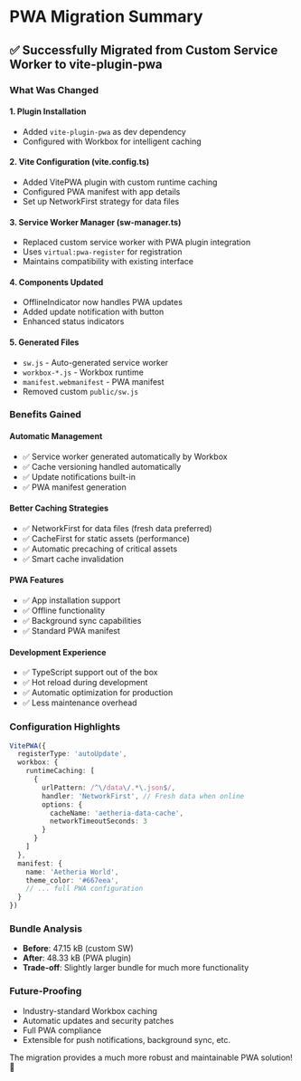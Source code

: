 # PWA Migration Summary

## ✅ Successfully Migrated from Custom Service Worker to vite-plugin-pwa

### What Was Changed

#### 1. **Plugin Installation**
- Added `vite-plugin-pwa` as dev dependency
- Configured with Workbox for intelligent caching

#### 2. **Vite Configuration (vite.config.ts)**
- Added VitePWA plugin with custom runtime caching
- Configured PWA manifest with app details
- Set up NetworkFirst strategy for data files

#### 3. **Service Worker Manager (sw-manager.ts)**
- Replaced custom service worker with PWA plugin integration
- Uses `virtual:pwa-register` for registration
- Maintains compatibility with existing interface

#### 4. **Components Updated**
- OfflineIndicator now handles PWA updates
- Added update notification with button
- Enhanced status indicators

#### 5. **Generated Files**
- `sw.js` - Auto-generated service worker
- `workbox-*.js` - Workbox runtime
- `manifest.webmanifest` - PWA manifest
- Removed custom `public/sw.js`

### Benefits Gained

#### **Automatic Management**
- ✅ Service worker generated automatically by Workbox
- ✅ Cache versioning handled automatically
- ✅ Update notifications built-in
- ✅ PWA manifest generation

#### **Better Caching Strategies**
- ✅ NetworkFirst for data files (fresh data preferred)
- ✅ CacheFirst for static assets (performance)
- ✅ Automatic precaching of critical assets
- ✅ Smart cache invalidation

#### **PWA Features**
- ✅ App installation support
- ✅ Offline functionality
- ✅ Background sync capabilities
- ✅ Standard PWA manifest

#### **Development Experience**
- ✅ TypeScript support out of the box
- ✅ Hot reload during development
- ✅ Automatic optimization for production
- ✅ Less maintenance overhead

### Configuration Highlights

```typescript
VitePWA({
  registerType: 'autoUpdate',
  workbox: {
    runtimeCaching: [
      {
        urlPattern: /^\/data\/.*\.json$/,
        handler: 'NetworkFirst', // Fresh data when online
        options: {
          cacheName: 'aetheria-data-cache',
          networkTimeoutSeconds: 3
        }
      }
    ]
  },
  manifest: {
    name: 'Aetheria World',
    theme_color: '#667eea',
    // ... full PWA configuration
  }
})
```

### Bundle Analysis
- **Before**: 47.15 kB (custom SW)
- **After**: 48.33 kB (PWA plugin)
- **Trade-off**: Slightly larger bundle for much more functionality

### Future-Proofing
- Industry-standard Workbox caching
- Automatic updates and security patches
- Full PWA compliance
- Extensible for push notifications, background sync, etc.

The migration provides a much more robust and maintainable PWA solution! 🚀
